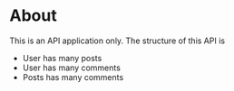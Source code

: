 # About

This is an API application only. 
The structure of this API is 
* User has many posts
* User has many comments
* Posts has many comments
